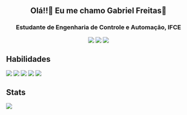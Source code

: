 <h2 align=center>Olá!!👋 Eu me chamo Gabriel Freitas🫡</h2>
<h3 align=center>Estudante de Engenharia de Controle e Automação, IFCE</h3>

<div align=center>
  <a href="https://www.instagram.com/ccfreitass/" target="blank"><img src="https://img.shields.io/badge/Instagram-E4405F?style=for-the-badge&logo=instagram&logoColor=white"></a>
  <a href="https://twitter.com/gabfrytas" target="blank"><img src="https://img.shields.io/badge/Twitter-1DA1F2?style=for-the-badge&logo=twitter&logoColor=white"></a>
  <a href="www.linkedin.com/in/gabfreitassilva" target="blank"><img src="https://img.shields.io/badge/LinkedIn-0077B5?style=for-the-badge&logo=linkedin&logoColor=white"></a>
</div>

<h2>Habilidades</h2>
<div>
  <img src="https://img.shields.io/badge/C%2B%2B-00599C?style=for-the-badge&logo=c%2B%2B&logoColor=white">
  <img src="https://img.shields.io/badge/C-00599C?style=for-the-badge&logo=c&logoColor=white">
  <img src="https://img.shields.io/badge/HTML5-E34F26?style=for-the-badge&logo=html5&logoColor=white">
  <img src="https://img.shields.io/badge/CSS3-1572B6?style=for-the-badge&logo=css3&logoColor=white">
  <img src="https://img.shields.io/badge/Git-E34F26?style=for-the-badge&logo=git&logoColor=white">
<!-- aqui vai algumas habilidades que ainda vou estudar e melhorar
  <img src="https://img.shields.io/badge/JavaScript-323330?style=for-the-badge&logo=javascript&logoColor=F7DF1E">
  <img src="https://img.shields.io/badge/Python-14354C?style=for-the-badge&logo=python&logoColor=white">
-->
</div>

<h2>Stats</h2>
<div>
  <img src="https://github-readme-stats.vercel.app/api/top-langs/?username=gabfreitassilva&layout=compact&theme=dark">
</div>
